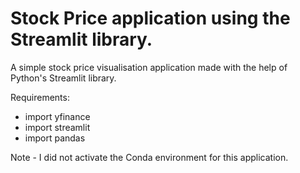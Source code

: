 # Stock Price application using the Streamlit library.

A simple stock price visualisation application made with the help of Python's Streamlit library.

Requirements:
- import yfinance
- import streamlit
- import pandas

Note - I did not activate the Conda environment for this application.
